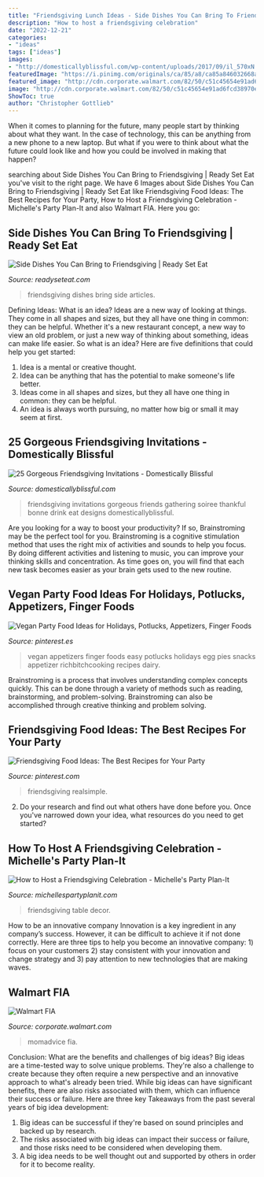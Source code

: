 ```yaml
---
title: "Friendsgiving Lunch Ideas - Side Dishes You Can Bring To Friendsgiving"
description: "How to host a friendsgiving celebration"
date: "2022-12-21"
categories:
- "ideas"
tags: ["ideas"]
images:
- "http://domesticallyblissful.com/wp-content/uploads/2017/09/il_570xN.835465992_exr0.jpg"
featuredImage: "https://i.pinimg.com/originals/ca/85/a8/ca85a846032668a14b1c1e432b72715d.jpg"
featured_image: "http://cdn.corporate.walmart.com/82/50/c51c45654e91ad6fcd38970e097c/summer-living-amy-clark-backyard-space.jpg"
image: "http://cdn.corporate.walmart.com/82/50/c51c45654e91ad6fcd38970e097c/summer-living-amy-clark-backyard-space.jpg"
ShowToc: true
author: "Christopher Gottlieb"
---
```



When it comes to planning for the future, many people start by thinking about what they want. In the case of technology, this can be anything from a new phone to a new laptop. But what if you were to think about what the future could look like and how you could be involved in making that happen?

	

		
searching about Side Dishes You Can Bring to Friendsgiving | Ready Set Eat you've visit to the right page. We have 6 Images about Side Dishes You Can Bring to Friendsgiving | Ready Set Eat like Friendsgiving Food Ideas: The Best Recipes for Your Party, How to Host a Friendsgiving Celebration - Michelle&#039;s Party Plan-It and also Walmart FIA. Here you go:
		
    
## Side Dishes You Can Bring To Friendsgiving | Ready Set Eat

<img loading=lazy src="https://www.readyseteat.com/sites/g/files/qyyrlu501/files/images/articles/RSE_Articles_0001_Friendsgiving_B.jpg" onerror="this.onerror=null;this.src='https://tse2.mm.bing.net/th?id=OIP.jnB-eOxuLBC2VjlBMJR6agHaDt&amp;pid=15.1';" alt="Side Dishes You Can Bring to Friendsgiving | Ready Set Eat">

_Source: readyseteat.com_

>friendsgiving dishes bring side articles. 

	

Defining Ideas: What is an idea?
Ideas are a new way of looking at things. They come in all shapes and sizes, but they all have one thing in common: they can be helpful. Whether it's a new restaurant concept, a new way to view an old problem, or just a new way of thinking about something, ideas can make life easier. So what is an idea? Here are five definitions that could help you get started: 
1) Idea is a mental or creative thought.
2) Idea can be anything that has the potential to make someone's life better.
3) Ideas come in all shapes and sizes, but they all have one thing in common: they can be helpful.
4) An idea is always worth pursuing, no matter how big or small it may seem at first.

    
## 25 Gorgeous Friendsgiving Invitations - Domestically Blissful

<img loading=lazy src="http://domesticallyblissful.com/wp-content/uploads/2017/09/il_570xN.835465992_exr0.jpg" onerror="this.onerror=null;this.src='https://tse1.mm.bing.net/th?id=OIP.06iz-o82dMBJgJo5Wnd-3QELDp&amp;pid=15.1';" alt="25 Gorgeous Friendsgiving Invitations - Domestically Blissful">

_Source: domesticallyblissful.com_

>friendsgiving invitations gorgeous friends gathering soiree thankful bonne drink eat designs domesticallyblissful. 

	

Are you looking for a way to boost your productivity? If so, Brainstroming may be the perfect tool for you. Brainstroming is a cognitive stimulation method that uses the right mix of activities and sounds to help you focus. By doing different activities and listening to music, you can improve your thinking skills and concentration. As time goes on, you will find that each new task becomes easier as your brain gets used to the new routine.

    
## Vegan Party Food Ideas For Holidays, Potlucks, Appetizers, Finger Foods

<img loading=lazy src="https://i.pinimg.com/736x/a9/6e/62/a96e6242e63c7924fefe86ae4a0a9bee.jpg" onerror="this.onerror=null;this.src='https://tse3.mm.bing.net/th?id=OIP.V4_qwzbjFXDRQVfXudsIJAHaOM&amp;pid=15.1';" alt="Vegan Party Food Ideas for Holidays, Potlucks, Appetizers, Finger Foods">

_Source: pinterest.es_

>vegan appetizers finger foods easy potlucks holidays egg pies snacks appetizer richbitchcooking recipes dairy. 

	

Brainstroming is a process that involves understanding complex concepts quickly. This can be done through a variety of methods such as reading, brainstorming, and problem-solving. Brainstroming can also be accomplished through creative thinking and problem solving.

    
## Friendsgiving Food Ideas: The Best Recipes For Your Party

<img loading=lazy src="https://i.pinimg.com/originals/ca/85/a8/ca85a846032668a14b1c1e432b72715d.jpg" onerror="this.onerror=null;this.src='https://tse2.mm.bing.net/th?id=OIP.0b7s45AxICiQ32VEDnU4HgHaI0&amp;pid=15.1';" alt="Friendsgiving Food Ideas: The Best Recipes for Your Party">

_Source: pinterest.com_

>friendsgiving realsimple. 

	

2. Do your research and find out what others have done before you. Once you've narrowed down your idea, what resources do you need to get started? 

    
## How To Host A Friendsgiving Celebration - Michelle&#039;s Party Plan-It

<img loading=lazy src="https://i2.wp.com/michellespartyplanit.com/wp-content/uploads/2018/11/Friendsgiving-Ideas-21.jpg?fit=900%2C600&amp;ssl=1" onerror="this.onerror=null;this.src='https://tse4.mm.bing.net/th?id=OIP.mz-GFT-613UPujA5S9WesAHaE8&amp;pid=15.1';" alt="How to Host a Friendsgiving Celebration - Michelle&#039;s Party Plan-It">

_Source: michellespartyplanit.com_

>friendsgiving table decor. 

	

How to be an innovative company
Innovation is a key ingredient in any company’s success. However, it can be difficult to achieve it if not done correctly. Here are three tips to help you become an innovative company: 1) focus on your customers 2) stay consistent with your innovation and change strategy and 3) pay attention to new technologies that are making waves.

    
## Walmart FIA

<img loading=lazy src="http://cdn.corporate.walmart.com/82/50/c51c45654e91ad6fcd38970e097c/summer-living-amy-clark-backyard-space.jpg" onerror="this.onerror=null;this.src='https://tse2.mm.bing.net/th?id=OIP.kbXeA6K6lGA6tFrxTj0rdgHaE8&amp;pid=15.1';" alt="Walmart FIA">

_Source: corporate.walmart.com_

>momadvice fia. 

	

Conclusion: What are the benefits and challenges of big ideas?
Big ideas are a time-tested way to solve unique problems. They're also a challenge to create because they often require a new perspective and an innovative approach to what's already been tried. While big ideas can have significant benefits, there are also risks associated with them, which can influence their success or failure. Here are three key Takeaways from the past several years of big idea development: 
1. Big ideas can be successful if they're based on sound principles and backed up by research.
2. The risks associated with big ideas can impact their success or failure, and those risks need to be considered when developing them.
3. A big idea needs to be well thought out and supported by others in order for it to become reality.


